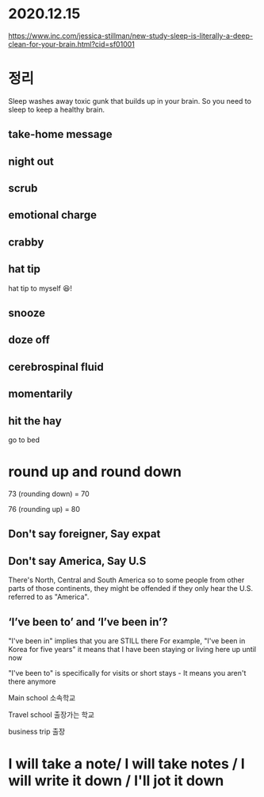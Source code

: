# 2020.12.15

https://www.inc.com/jessica-stillman/new-study-sleep-is-literally-a-deep-clean-for-your-brain.html?cid=sf01001

# 정리

Sleep washes away toxic gunk that builds up in your brain. So you need to sleep to keep a healthy
brain.

## take-home message

## night out

## scrub

## emotional charge

## crabby

## hat tip

hat tip to myself 😆!

## snooze

## doze off

## cerebrospinal fluid

## momentarily

## hit the hay

go to bed

# round up and round down

73 (rounding down) = 70

76 (rounding up) = 80

## Don't say foreigner, Say expat

## Don't say America, Say U.S

There's North, Central and South America so to some people from other parts of those continents,
they might be offended if they only hear the U.S. referred to as "America".

## ‘I’ve been to’ and ‘I’ve been in’?

"I've been in" implies that you are STILL there For example, "I've been in Korea for five years" it
means that I have been staying or living here up until now

"I've been to" is specifically for visits or short stays - It means you aren't there anymore

Main school 소속학교

Travel school 출장가는 학교

business trip 출장

# I will take a note/ I will take notes / I will write it down / I'll jot it down
